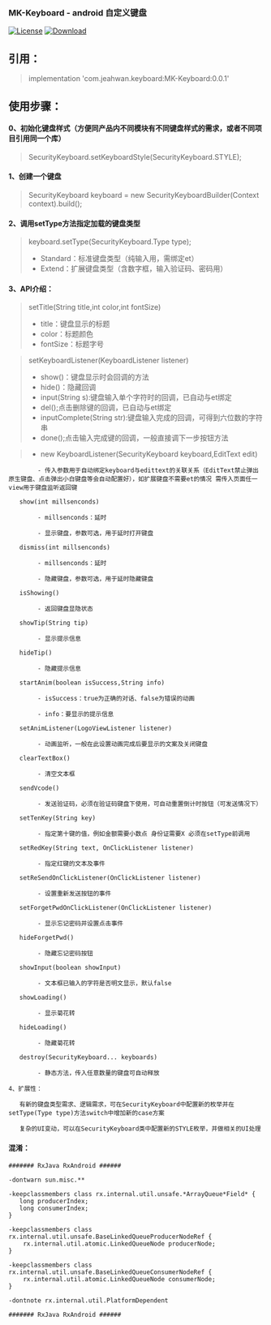 ### MK-Keyboard - android 自定义键盘

[![License](https://img.shields.io/badge/license-Apache%202-green.svg)](https://www.apache.org/licenses/LICENSE-2.0)
[![Download](https://api.bintray.com/packages/jeahwan/maven/MK-Keyboard/images/download.svg) ](https://bintray.com/jeahwan/maven/MK-Keyboard/_latestVersion)

## 引用：

> implementation 'com.jeahwan.keyboard:MK-Keyboard:0.0.1'

## 使用步骤：

#### 0、初始化键盘样式（方便同产品内不同模块有不同键盘样式的需求，或者不同项目引用同一个库）

> SecurityKeyboard.setKeyboardStyle(SecurityKeyboard.STYLE);

#### 1、创建一个键盘

> SecurityKeyboard keyboard = new SecurityKeyboardBuilder(Context context).build();

#### 2、调用setType方法指定加载的键盘类型

> keyboard.setType(SecurityKeyboard.Type type);
>   - Standard：标准键盘类型（纯输入用，需绑定et）
>   - Extend：扩展键盘类型（含数字框，输入验证码、密码用）

#### 3、API介绍：

> setTitle(String title,int color,int fontSize)
>   - title：键盘显示的标题
>   - color：标题颜色
>   - fontSize：标题字号

> setKeyboardListener(KeyboardListener listener)
>   - show()：键盘显示时会回调的方法
>   - hide()：隐藏回调
>   - input(String s):键盘输入单个字符时的回调，已自动与et绑定
>   - del();点击删除键的回调，已自动与et绑定
>   - inputComplete(String str):键盘输入完成的回调，可得到六位数的字符串
>   - done();点击输入完成键的回调，一般直接调下一步按钮方法

>   - new KeyboardListener(SecurityKeyboard keyboard,EditText edit)

            - 传入参数用于自动绑定keyboard与edittext的关联关系（EditText禁止弹出原生键盘、点击弹出小白键盘等会自动配置好），如扩展键盘不需要et的情况 需传入页面任一view用于键盘监听返回键

       show(int millsenconds)

            - millsenconds：延时

            - 显示键盘，参数可选，用于延时打开键盘

       dismiss(int millsenconds)

            - millsenconds：延时

            - 隐藏键盘，参数可选，用于延时隐藏键盘

       isShowing()

            - 返回键盘显隐状态

       showTip(String tip)

            - 显示提示信息

       hideTip()

            - 隐藏提示信息

       startAnim(boolean isSuccess,String info)

            - isSuccess：true为正确的对话、false为错误的动画

            - info：要显示的提示信息

       setAnimListener(LogoViewListener listener)

            - 动画监听，一般在此设置动画完成后要显示的文案及关闭键盘

       clearTextBox()

            - 清空文本框

       sendVcode()

            - 发送验证码，必须在验证码键盘下使用，可自动重置倒计时按钮（可发送情况下）

       setTenKey(String key)

            - 指定第十键的值，例如金额需要小数点 身份证需要X 必须在setType前调用

       setRedKey(String text, OnClickListener listener)

            - 指定红键的文本及事件

       setReSendOnClickListener(OnClickListener listener)

            - 设置重新发送按钮的事件

       setForgetPwdOnClickListener(OnClickListener listener)

            - 显示忘记密码并设置点击事件

       hideForgetPwd()

            - 隐藏忘记密码按钮

       showInput(boolean showInput)

            - 文本框已输入的字符是否明文显示，默认false

       showLoading()

            - 显示菊花转

       hideLoading()

            - 隐藏菊花转

       destroy(SecurityKeyboard... keyboards)

            - 静态方法，传入任意数量的键盘可自动释放

    4、扩展性：

       有新的键盘类型需求、逻辑需求，可在SecurityKeyboard中配置新的枚举并在setType(Type type)方法switch中增加新的case方案

       复杂的UI变动，可以在SecurityKeyboard类中配置新的STYLE枚举，并做相关的UI处理


#### 混淆：

```
####### RxJava RxAndroid ######

-dontwarn sun.misc.**

-keepclassmembers class rx.internal.util.unsafe.*ArrayQueue*Field* {
   long producerIndex;
   long consumerIndex;
}

-keepclassmembers class rx.internal.util.unsafe.BaseLinkedQueueProducerNodeRef {
    rx.internal.util.atomic.LinkedQueueNode producerNode;
}

-keepclassmembers class rx.internal.util.unsafe.BaseLinkedQueueConsumerNodeRef {
    rx.internal.util.atomic.LinkedQueueNode consumerNode;
}

-dontnote rx.internal.util.PlatformDependent

####### RxJava RxAndroid ######
```
